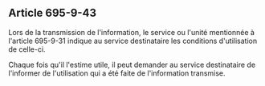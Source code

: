 Article 695-9-43
----
Lors de la transmission de l'information, le service ou l'unité mentionnée à
l'article 695-9-31 indique au service destinataire les conditions d'utilisation
de celle-ci.

Chaque fois qu'il l'estime utile, il peut demander au service destinataire de
l'informer de l'utilisation qui a été faite de l'information transmise.
